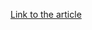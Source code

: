 [Link to the article](https://www.akamai.com/blog/security-research/2024/oct/akamai-perspective-patch-tuesday-october-2024)
